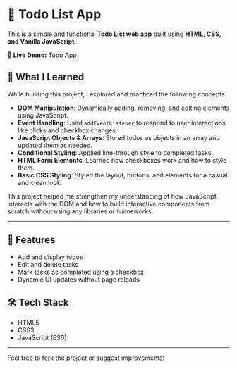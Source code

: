 # 📝 Todo List App

This is a simple and functional **Todo List web app** built using **HTML, CSS, and Vanilla JavaScript**.

🔗 **Live Demo:** [Todo App](https://atsin6.github.io/Todo/)

## 🚀 What I Learned

While building this project, I explored and practiced the following concepts:

- **DOM Manipulation**: Dynamically adding, removing, and editing elements using JavaScript.
- **Event Handling**: Used `addEventListener` to respond to user interactions like clicks and checkbox changes.
- **JavaScript Objects & Arrays**: Stored todos as objects in an array and updated them as needed.
- **Conditional Styling**: Applied line-through style to completed tasks.
- **HTML Form Elements**: Learned how checkboxes work and how to style them.
- **Basic CSS Styling**: Styled the layout, buttons, and elements for a casual and clean look.

This project helped me strengthen my understanding of how JavaScript interacts with the DOM and how to build interactive components from scratch without using any libraries or frameworks.

---

## 📌 Features

- Add and display todos
- Edit and delete tasks
- Mark tasks as completed using a checkbox
- Dynamic UI updates without page reloads

## 🛠️ Tech Stack

- HTML5
- CSS3
- JavaScript (ES6)

---

Feel free to fork the project or suggest improvements!
